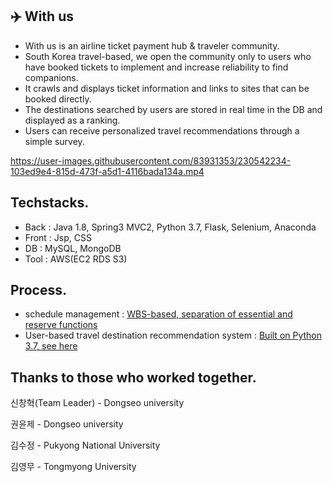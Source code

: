 ## ✈️ With us
- With us is an airline ticket payment hub & traveler community.
- South Korea travel-based, we open the community only to users who have booked tickets to implement and increase reliability to find companions.
- It crawls and displays ticket information and links to sites that can be booked directly.
- The destinations searched by users are stored in real time in the DB and displayed as a ranking.
- Users can receive personalized travel recommendations through a simple survey.

https://user-images.githubusercontent.com/83931353/230542234-103ed9e4-815d-473f-a5d1-4116bada134a.mp4

## Techstacks.
- Back : Java 1.8, Spring3 MVC2, Python 3.7, Flask, Selenium, Anaconda
- Front : Jsp, CSS
- DB : MySQL, MongoDB
- Tool : AWS(EC2 RDS S3)

## Process.
- schedule management : [WBS-based, separation of essential and reserve functions](https://drive.google.com/file/d/1aElHryzbqKWVXP0DG5DhBPOvyz7Lhioj/view)
- User-based travel destination recommendation system : [Built on Python 3.7, see here](https://github.com/sds2317884/Flight_Booking/tree/main/traveling_recommendation)

## Thanks to those who worked together.
신창혁(Team Leader) - Dongseo university<br>

권윤제 - Dongseo university<br>

김수정 - Pukyong National University<br>

김영무 - Tongmyong University<br>
